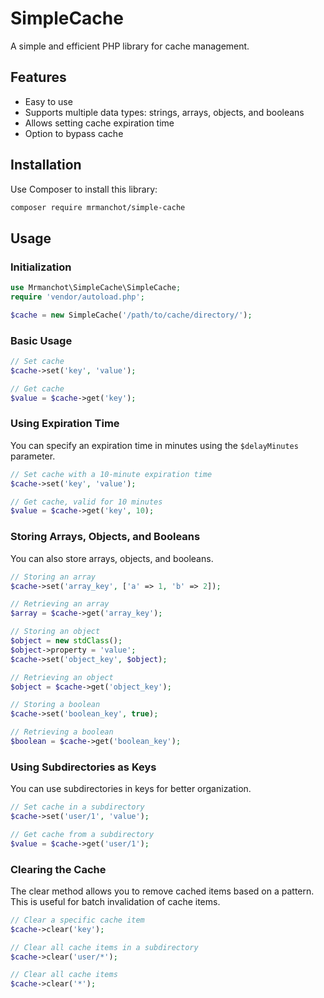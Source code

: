 # SimpleCache

A simple and efficient PHP library for cache management.

## Features

- Easy to use
- Supports multiple data types: strings, arrays, objects, and booleans
- Allows setting cache expiration time
- Option to bypass cache

## Installation

Use Composer to install this library:

```bash
composer require mrmanchot/simple-cache
```

## Usage

### Initialization

```php
use Mrmanchot\SimpleCache\SimpleCache;
require 'vendor/autoload.php';

$cache = new SimpleCache('/path/to/cache/directory/');
```

### Basic Usage

```php
// Set cache
$cache->set('key', 'value');

// Get cache
$value = $cache->get('key');
```

### Using Expiration Time

You can specify an expiration time in minutes using the `$delayMinutes` parameter.

```php
// Set cache with a 10-minute expiration time
$cache->set('key', 'value');

// Get cache, valid for 10 minutes
$value = $cache->get('key', 10);
```

### Storing Arrays, Objects, and Booleans

You can also store arrays, objects, and booleans.

```php
// Storing an array
$cache->set('array_key', ['a' => 1, 'b' => 2]);

// Retrieving an array
$array = $cache->get('array_key');

// Storing an object
$object = new stdClass();
$object->property = 'value';
$cache->set('object_key', $object);

// Retrieving an object
$object = $cache->get('object_key');

// Storing a boolean
$cache->set('boolean_key', true);

// Retrieving a boolean
$boolean = $cache->get('boolean_key');
```

### Using Subdirectories as Keys

You can use subdirectories in keys for better organization.

```php
// Set cache in a subdirectory
$cache->set('user/1', 'value');

// Get cache from a subdirectory
$value = $cache->get('user/1');
```

### Clearing the Cache

The clear method allows you to remove cached items based on a pattern. This is useful for batch invalidation of cache items.

```php
// Clear a specific cache item
$cache->clear('key');

// Clear all cache items in a subdirectory
$cache->clear('user/*');

// Clear all cache items
$cache->clear('*');
```
